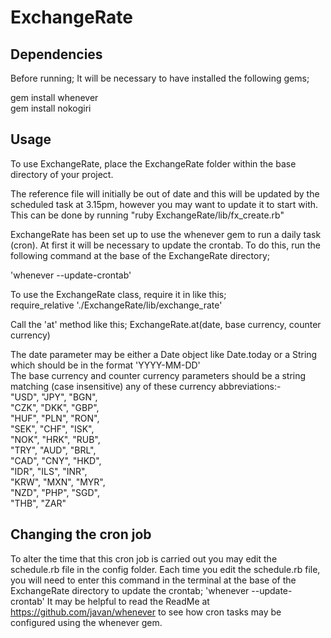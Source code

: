 # ExchangeRate


## Dependencies
Before running;
It will be necessary to have installed the following gems;

gem install whenever <br/>
gem install nokogiri


## Usage
To use ExchangeRate, place the ExchangeRate folder within the base directory of your project.

The reference file will initially be out of date and this will be updated by the scheduled task at 3.15pm, however
you may want to update it to start with. This can be done by running "ruby ExchangeRate/lib/fx_create.rb"  


ExchangeRate has been set up to use the whenever gem to run a daily task (cron). At first it will be necessary
to update the crontab.
To do this, run the following command at the base of the ExchangeRate directory;

 'whenever --update-crontab'

To use the ExchangeRate class, require it in like this;<br/>
require_relative './ExchangeRate/lib/exchange_rate'

Call the 'at' method like this;
ExchangeRate.at(date, base currency, counter currency)

The date parameter may be either a Date object like Date.today or a String which should be in the format 'YYYY-MM-DD' <br/>
The base currency and counter currency parameters should be a string matching (case insensitive) any of these currency abbreviations:- <br/>
"USD", "JPY", "BGN",<br/>
"CZK", "DKK", "GBP",<br/>
"HUF", "PLN", "RON",<br/>
"SEK", "CHF", "ISK",<br/>
"NOK", "HRK", "RUB",<br/>
"TRY", "AUD", "BRL",<br/>
"CAD", "CNY", "HKD",<br/>
"IDR", "ILS", "INR",<br/>
"KRW", "MXN", "MYR",<br/>
"NZD", "PHP", "SGD",<br/>
"THB", "ZAR"



## Changing the cron job
To alter the time that this cron job is carried out you may edit the schedule.rb file in the config folder.
Each time you edit the schedule.rb file, you will need to enter this command in the terminal at the base
 of the ExchangeRate directory to update the crontab;
  'whenever --update-crontab'
  It may be helpful to read the ReadMe at https://github.com/javan/whenever to see how cron tasks may be configured using the whenever gem.
